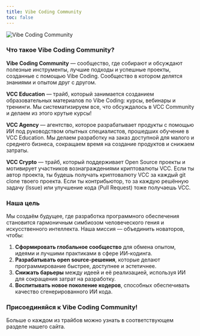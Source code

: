 ```yaml
---
title: Vibe Coding Community
toc: false
---
```


![Vibe Coding Community](/head.png)

### Что такое Vibe Coding Community?

**Vibe Coding Community** — сообщество, где собирают и обсуждают полезные инструменты, лучшие подходы и успешные проекты, созданные с помощью Vibe Coding. Сообщество в котором делятся знаниями и опытом друг с другом.

**VCC Education** — трайб, который занимается созданием образовательных материалов по Vibe Coding: курсы, вебинары и тренинги. Мы систематизируем все, что обсуждалось в VCC Community и делаем из этого крутые курсы!

**VCC Agency** — агентство, которое разрабатывает продукты с помощью ИИ под руководством опытных специалистов, прошедших обучение в VCC Education. Мы делаем разработку на заказ доступной для малого и среднего бизнеса, сокращаем время на создание продуктов и снижаем затраты.

**VCC Crypto** — трайб, который поддерживает Open Source проекты и мотивирует участников вознаграждениями криптовалюты VCC. Если ты автор проекта, ты будешь получать криптовалюту VCC за каждый git clone твоего проекта. Если ты контрибьютор, то за каждую решённую задачу (Issue) или улучшение кода (Pull Request) тоже получаешь VCC.

### **Наша цель**  
Мы создаём будущее, где разработка программного обеспечения становится гармоничным симбиозом человеческого гения и искусственного интеллекта. Наша миссия — объединить новаторов, чтобы:  
1. **Сформировать глобальное сообщество** для обмена опытом, идеями и лучшими практиками в сфере ИИ-кодинга.  
2. **Разрабатывать open source-решения**, которые делают программирование быстрее, доступнее и эстетичнее.  
3. **Снижать барьеры** между идеей и её реализацией, используя ИИ для сокращения затрат на разработку.  
4. **Воспитывать новое поколение кодеров**, способных обеспечивать качество сгенерированного ИИ кода.  

### Присоединяйся к Vibe Coding Community!

Больше о каждом из трайбов можно узнать в соответствующем разделе нашего сайта.

